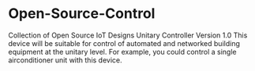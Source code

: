 # Open-Source-Control
Collection of Open Source IoT Designs
Unitary Controller Version 1.0 
This device will be suitable for control of automated and networked building equipment at the unitary level. For example, you could control a single airconditioner unit with this device.
